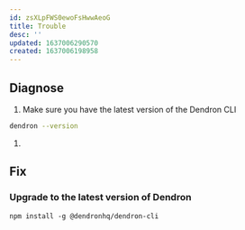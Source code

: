 ```yaml
---
id: zsXLpFWS0ewoFsHwwAeoG
title: Trouble
desc: ''
updated: 1637006290570
created: 1637006198958
---
```




## Diagnose

1. Make sure you have the latest version of the Dendron CLI
```sh
dendron --version
```
1. 


## Fix

### Upgrade to the latest version of Dendron

```
npm install -g @dendronhq/dendron-cli
```

